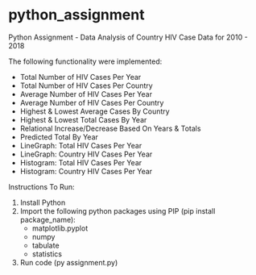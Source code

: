 # python_assignment
Python Assignment - Data Analysis of Country HIV Case Data for 2010 - 2018

The following functionality were implemented:
- Total Number of HIV Cases Per Year
- Total Number of HIV Cases Per Country
- Average Number of HIV Cases Per Year
- Average Number of HIV Cases Per Country
- Highest & Lowest Average Cases By Country
- Highest & Lowest Total Cases By Year
- Relational Increase/Decrease Based On Years & Totals
- Predicted Total By Year
- LineGraph: Total HIV Cases Per Year
- LineGraph: Country HIV Cases Per Year
- Histogram: Total HIV Cases Per Year
- Histogram: Country HIV Cases Per Year


Instructions To Run:
1. Install Python
2. Import the following python packages using PIP (pip install package_name):
   - matplotlib.pyplot
   - numpy
   - tabulate
   - statistics
3. Run code (py assignment.py)
